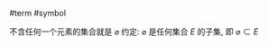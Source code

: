 #term #symbol 

不含任何一个元素的集合就是 $\varnothing$ 
约定: $\varnothing$ 是任何集合 $E$ 的子集, 即 $\varnothing \subset E$